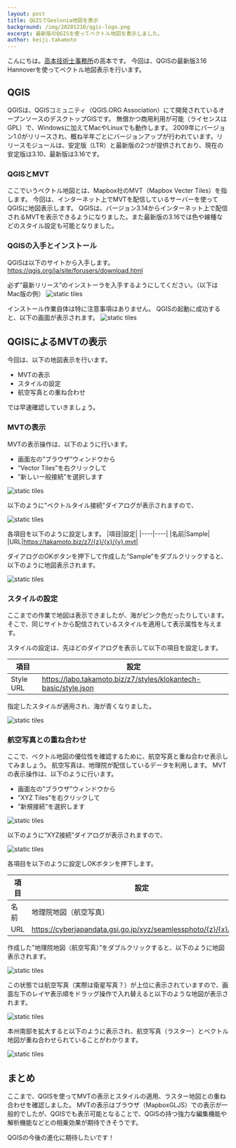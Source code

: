 ```yaml
---
layout: post
title: QGISでGeolonia地図を表示
background: /img/20201210/qgis-logo.png
excerpt: 最新版のQGISを使ってベクトル地図を表示しました。
author: keiji.takamoto
---
```


こんにちは。[高本技術士事務所](https://takamoto.biz)の高本です。
今回は、QGISの最新版3.16 Hannoverを使ってベクトル地図表示を行います。

## QGIS

QGISは、QGISコミュニティ（QGIS.ORG Association）にて開発されているオープンソースのデスクトップGISです。
無償かつ商用利用が可能（ライセンスはGPL）で、Windowsに加えてMacやLinuxでも動作します。
2009年にバージョン1.0がリリースされ、概ね半年ごとにバージョンアップが行われています。リリースモジュールは、安定版（LTR）と最新版の2つが提供されており、現在の安定版は3.10、最新版は3.16です。

### QGISとMVT

ここでいうベクトル地図とは、Mapbox社のMVT（Mapbox Vecter Tiles）を指します。
今回は、インターネット上でMVTを配信しているサーバーを使ってQGISに地図表示します。
QGISは、バージョン3.14からインターネット上で配信されるMVTを表示できるようになりました。また最新版の3.16では色や線種などのスタイル設定も可能となりました。

### QGISの入手とインストール

QGISは以下のサイトから入手します。
https://qgis.org/ja/site/forusers/download.html

必ず”最新リリース”のインストーラを入手するようにしてください。（以下はMac版の例）
![static tiles](/img/20201210/QGIS-Download.png)

インストール作業自体は特に注意事項はありません。
QGISの起動に成功すると、以下の画面が表示されます。
![static tiles](/img/20201210/QGIS.png)

## QGISによるMVTの表示

今回は、以下の地図表示を行います。

- MVTの表示
- スタイルの設定
- 航空写真との重ね合わせ

では早速確認していきましょう。

### MVTの表示

MVTの表示操作は、以下のように行います。
- 画面左の”ブラウザ”ウィンドウから
- ”Vector Tiles”を右クリックして
- ”新しい一般接続”を選択します

![static tiles](./add-setting.png)

以下のように"ベクトルタイル接続"ダイアログが表示されますので、

![static tiles](/img/20201210/dialog-mvt.png)

各項目を以下のように設定します。
|項目|設定|
|----|----|
|名前|Sample|
|URL|https://takamoto.biz/z7/{z}/{x}/{y}.mvt|

ダイアログのOKボタンを押下して作成した”Sample”をダブルクリックすると、以下のように地図表示されます。

![static tiles](/img/20201210/mvt-map.png)

### スタイルの設定

ここまでの作業で地図は表示できましたが、海がピンク色だったりしています。
そこで、同じサイトから配信されているスタイルを適用して表示属性を与えます。

スタイルの設定は、先ほどのダイアログを表示して以下の項目を設定します。

|項目|設定|
|----|----|
|Style URL|https://labo.takamoto.biz/z7/styles/klokantech-basic/style.json|

指定したスタイルが適用され、海が青くなりました。

![static tiles](/img/20201210/style-mvt.png)

### 航空写真との重ね合わせ

ここで、ベクトル地図の優位性を確認するために、航空写真と重ね合わせ表示してみましょう。
航空写真は、地理院が配信しているデータを利用します。
MVTの表示操作は、以下のように行います。
- 画面左の”ブラウザ”ウィンドウから
- ”XYZ Tiles”を右クリックして
- ”新規接続”を選択します

![static tiles](/img/20201210/xyz-setting.png)

以下のように”XYZ接続”ダイアログが表示されますので、

![static tiles](/img/20201210/xyz-dialog.png)

各項目を以下のように設定しOKボタンを押下します。

|項目|設定|
|----|----|
|名前|地理院地図（航空写真）|
|URL|https://cyberjapandata.gsi.go.jp/xyz/seamlessphoto/{z}/{x}/{y}.jpg|

作成した”地理院地図（航空写真）”をダブルクリックすると、以下のように地図表示されます。

![static tiles](/img/20201210/aero-photo.png)

この状態では航空写真（実際は衛星写真？）が上位に表示されていますので、画面左下のレイヤ表示順をドラッグ操作で入れ替えると以下のような地図が表示されます。

![static tiles](/img/20201210/layer-change.png)

本州南部を拡大すると以下のように表示され、航空写真（ラスター）とベクトル地図が重ね合わせられていることがわかります。

![static tiles](/img/20201210/kanto-map.png)

## まとめ

ここまで、QGISを使ってMVTの表示とスタイルの適用、ラスター地図との重ね合わせを確認しました。
MVTの表示はブラウザ（MapboxGLJS）での表示が一般的でしたが、QGISでも表示可能となることで、QGISの持つ強力な編集機能や解析機能などとの相乗効果が期待できそうです。

QGISの今後の進化に期待したいです！